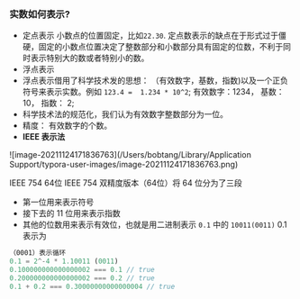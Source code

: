 ### 实数如何表示?
- 定点表示
小数点的位置固定，比如`22.30`. 定点数表示的缺点在于形式过于僵硬，固定的小数点位置决定了整数部分和小数部分具有固定的位数，不利于同时表示特别大的数或者特别小的数。
- 浮点表示
- 浮点表示借用了科学技术发的思想： （有效数字，基数，指数)以及一个正负符号来表示实数。例如 `123.4 =  1.234 * 10^2`; 有效数字：1234， 基数： 10， 指数： 2;
- 科学技术法的规范化，我们认为有效数字整数部分为一位。
- 精度： 有效数字的个数。 
- **IEEE 表示法**

![image-20211124171836763](/Users/bobtang/Library/Application Support/typora-user-images/image-20211124171836763.png)


IEEE 754 64位
IEEE 754 双精度版本（64位）将 64 位分为了三段
*   第一位用来表示符号
*   接下去的 11 位用来表示指数
*   其他的位数用来表示有效位，也就是用二进制表示 `0.1` 中的 `10011(0011)`
0.1表示为
```js
（0001）表示循环
0.1 = 2^-4 * 1.10011 (0011)
0.100000000000000002 === 0.1 // true
0.200000000000000002 === 0.2 // true
0.1 + 0.2 === 0.30000000000000004 // true
```